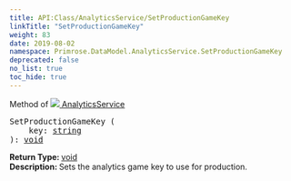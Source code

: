 ```yaml
---
title: API:Class/AnalyticsService/SetProductionGameKey
linkTitle: "SetProductionGameKey"
weight: 83
date: 2019-08-02
namespace: Primrose.DataModel.AnalyticsService.SetProductionGameKey
deprecated: false
no_list: true
toc_hide: true
---
```

Method of <a href="/docs/api-reference/Class/AnalyticsService"><img src="/icons/silk/chart_curve.png"/>&nbsp;AnalyticsService</a>
<pre class="method-declaration">
SetProductionGameKey (
    key: <a class="type" href="/docs/api-reference/System/string">string</a>
): <a class="type" href="/docs/api-reference/System/void">void</a></pre>
<b>Return Type: </b>
<a class="type" href="/docs/api-reference/System/void">void</a>
<br/>
<b>Description: </b>
Sets the analytics game key to use for production.

